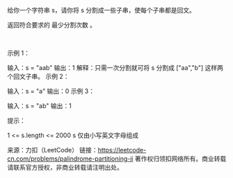 给你一个字符串 s，请你将 s 分割成一些子串，使每个子串都是回文。

返回符合要求的 最少分割次数 。

 

示例 1：

输入：s = "aab"
输出：1
解释：只需一次分割就可将 s 分割成 ["aa","b"] 这样两个回文子串。
示例 2：

输入：s = "a"
输出：0
示例 3：

输入：s = "ab"
输出：1
 

提示：

1 <= s.length <= 2000
s 仅由小写英文字母组成

来源：力扣（LeetCode）
链接：https://leetcode-cn.com/problems/palindrome-partitioning-ii
著作权归领扣网络所有。商业转载请联系官方授权，非商业转载请注明出处。